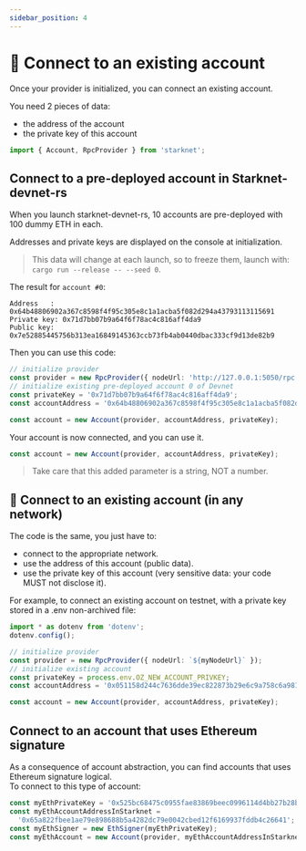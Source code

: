 ```yaml
---
sidebar_position: 4
---
```


# 🔌 Connect to an existing account

Once your provider is initialized, you can connect an existing account.

You need 2 pieces of data:

- the address of the account
- the private key of this account

```typescript
import { Account, RpcProvider } from 'starknet';
```

## Connect to a pre-deployed account in Starknet-devnet-rs

When you launch starknet-devnet-rs, 10 accounts are pre-deployed with 100 dummy ETH in each.

Addresses and private keys are displayed on the console at initialization.

> This data will change at each launch, so to freeze them, launch with: `cargo run --release -- --seed 0`.

The result for `account #0`:

```text
Address   : 0x64b48806902a367c8598f4f95c305e8c1a1acba5f082d294a43793113115691
Private key: 0x71d7bb07b9a64f6f78ac4c816aff4da9
Public key: 0x7e52885445756b313ea16849145363ccb73fb4ab0440dbac333cf9d13de82b9
```

Then you can use this code:

```typescript
// initialize provider
const provider = new RpcProvider({ nodeUrl: 'http://127.0.0.1:5050/rpc' });
// initialize existing pre-deployed account 0 of Devnet
const privateKey = '0x71d7bb07b9a64f6f78ac4c816aff4da9';
const accountAddress = '0x64b48806902a367c8598f4f95c305e8c1a1acba5f082d294a43793113115691';

const account = new Account(provider, accountAddress, privateKey);
```

Your account is now connected, and you can use it.

```typescript
const account = new Account(provider, accountAddress, privateKey);
```

> Take care that this added parameter is a string, NOT a number.

## 👛 Connect to an existing account (in any network)

The code is the same, you just have to:

- connect to the appropriate network.
- use the address of this account (public data).
- use the private key of this account (very sensitive data: your code MUST not disclose it).

For example, to connect an existing account on testnet, with a private key stored in a .env non-archived file:

```typescript
import * as dotenv from 'dotenv';
dotenv.config();

// initialize provider
const provider = new RpcProvider({ nodeUrl: `${myNodeUrl}` });
// initialize existing account
const privateKey = process.env.OZ_NEW_ACCOUNT_PRIVKEY;
const accountAddress = '0x051158d244c7636dde39ec822873b29e6c9a758c6a9812d005b6287564908667';

const account = new Account(provider, accountAddress, privateKey);
```

## Connect to an account that uses Ethereum signature

As a consequence of account abstraction, you can find accounts that uses Ethereum signature logical.  
To connect to this type of account:

```typescript
const myEthPrivateKey = '0x525bc68475c0955fae83869beec0996114d4bb27b28b781ed2a20ef23121b8de';
const myEthAccountAddressInStarknet =
  '0x65a822fbee1ae79e898688b5a4282dc79e0042cbed12f6169937fddb4c26641';
const myEthSigner = new EthSigner(myEthPrivateKey);
const myEthAccount = new Account(provider, myEthAccountAddressInStarknet, myEthSigner);
```
